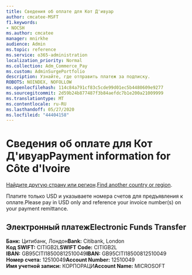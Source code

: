 ```yaml
---
title: Сведения об оплате для Кот Д'ивуар
author: cmcatee-MSFT
f1.keywords:
- NOCSH
ms.author: cmcatee
manager: mnirkhe
audience: Admin
ms.topic: reference
ms.service: o365-administration
localization_priority: Normal
ms.collection: Adm_Commerce_Pay
ms.custom: AdminSurgePortfolio
description: Узнайте, где отправить платеж за подписку.
ROBOTS: NOINDEX, NOFOLLOW
ms.openlocfilehash: 114c84a791cf83c5cde99d01ec5b4480609e9277
ms.sourcegitcommit: 2d59b24b877487f3b84aefdc7b1e200a21009999
ms.translationtype: MT
ms.contentlocale: ru-RU
ms.lasthandoff: 05/27/2020
ms.locfileid: "44404158"
---
```

# <a name="payment-information-for-cte-divoire"></a><span data-ttu-id="337fb-103">Сведения об оплате для Кот Д'ивуар</span><span class="sxs-lookup"><span data-stu-id="337fb-103">Payment information for Côte d'Ivoire</span></span>

<span data-ttu-id="337fb-104">[Найдите другую страну или регион](../billing-and-payments/pay-for-your-subscription.md).</span><span class="sxs-lookup"><span data-stu-id="337fb-104">[Find another country or region](../billing-and-payments/pay-for-your-subscription.md).</span></span>

<span data-ttu-id="337fb-105">Платите только USD и указываете номера счетов для предъявления к оплате.</span><span class="sxs-lookup"><span data-stu-id="337fb-105">Please pay in USD only and reference your invoice number(s) on your payment remittance.</span></span>

## <a name="electronic-funds-transfer"></a><span data-ttu-id="337fb-106">Электронный платеж</span><span class="sxs-lookup"><span data-stu-id="337fb-106">Electronic Funds Transfer</span></span>

<span data-ttu-id="337fb-107">**Банк:** Цитибанк, Лондон</span><span class="sxs-lookup"><span data-stu-id="337fb-107">**Bank:** Citibank, London</span></span>  
<span data-ttu-id="337fb-108">**Код SWIFT:** CITIGB2L</span><span class="sxs-lookup"><span data-stu-id="337fb-108">**SWIFT Code:** CITIGB2L</span></span>  
<span data-ttu-id="337fb-109">**IBAN:** GB95CITI18500812510049</span><span class="sxs-lookup"><span data-stu-id="337fb-109">**IBAN:** GB95CITI18500812510049</span></span>  
<span data-ttu-id="337fb-110">**Номер счета:** 12510049</span><span class="sxs-lookup"><span data-stu-id="337fb-110">**Account Number:** 12510049</span></span>  
<span data-ttu-id="337fb-111">**Имя учетной записи:** КОРПОРАЦИ</span><span class="sxs-lookup"><span data-stu-id="337fb-111">**Account Name:** MICROSOFT</span></span>  